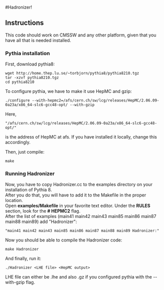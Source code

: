 #Hadronizer!

## Instructions

This code should work on CMSSW and any other platform, given that you have all that is needed installed.

### Pythia installation

First, download pythia8:
```
wget http://home.thep.lu.se/~torbjorn/pythia8/pythia8210.tgz   
tar -xzvf pythia8210.tgz   
cd pythia8210
```
To configure pythia, we have to make it use HepMC and gzip:   
```
./configure --with-hepmc2=/afs/cern.ch/sw/lcg/releases/HepMC/2.06.09-0a23a/x86_64-slc6-gcc48-opt/ --with-gzip
```

Here,   
```
"/afs/cern.ch/sw/lcg/releases/HepMC/2.06.09-0a23a/x86_64-slc6-gcc48-opt/"
```
is the address of HepMC at afs. If you have installed it locally, change this accordingly.

Then, just compile:   
```
make
```
### Running Hadronizer

Now, you have to copy Hadronizer.cc to the examples directory on your installation of Pythia 8.   
After you do that, you will have to add it to the Makefile in the proper location.   
Open **examples/Makefile** in your favorite text editor. Under the **RULES** section, look for the **# HEPMC2** flag.   
After the list of examples (main41 main42 main43 main85 main86 main87 main88 main89) add "Hadronizer":   
```
"main41 main42 main43 main85 main86 main87 main88 main89 Hadronizer:" 
```
Now you should be able to compile the Hadronizer code:   
```
make Hadronizer
```
And finally, run it:   
```
./Hadronizer <LHE file> <HepMC output>
```
LHE file can either be .lhe and also .gz if you configured pythia with the --with-gzip flag.
